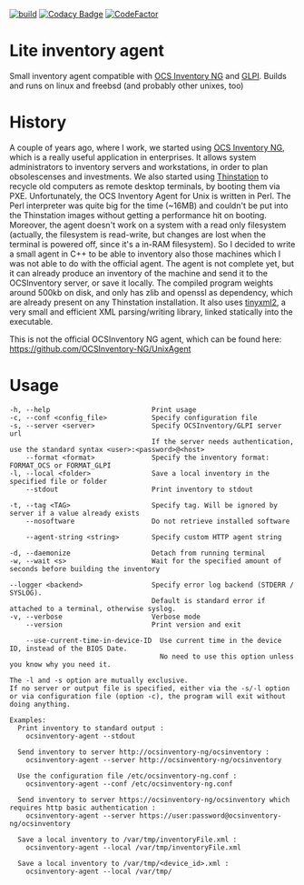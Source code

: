 [![build](https://github.com/jackburton79/ocs-agent/actions/workflows/ccpp.yml/badge.svg)](https://github.com/jackburton79/ocs-agent/actions/workflows/ccpp.yml)
[![Codacy Badge](https://api.codacy.com/project/badge/Grade/6c35f5798f2341b3b1c9d2cfac43b8a3)](https://app.codacy.com/gh/jackburton79/inventory-agent?utm_source=github.com&utm_medium=referral&utm_content=jackburton79/inventory-agent&utm_campaign=Badge_Grade_Settings)
[![CodeFactor](https://www.codefactor.io/repository/github/jackburton79/inventory-agent/badge)](https://www.codefactor.io/repository/github/jackburton79/inventory-agent)

Lite inventory agent
=====
Small inventory agent compatible with [OCS Inventory NG](https://www.ocsinventory-ng.org) and [GLPI](https://glpi-project.org/).
Builds and runs on linux and freebsd (and probably other unixes, too)

History
===
A couple of years ago, where I work, we started using [OCS Inventory NG](http://www.ocsinventory-ng.org), which
is a really useful application in enterprises. It allows system administrators to inventory servers and workstations,
in order to plan obsolescenses and investments.
We also started using [Thinstation](http://www.thinstation.org) to recycle old computers as remote desktop terminals, by booting them via PXE.
Unfortunately, the OCS Inventory Agent for Unix is written in Perl. The Perl interpreter was quite big for the time (~16MB) and
couldn't be put into the Thinstation images without getting a performance hit on booting. Moreover, the agent doesn't
work on a system with a read only filesystem (actually, the filesystem is read-write, but changes are lost 
when the terminal is powered off, since it's a in-RAM filesystem).
So I decided to write a small agent in C++ to be able to inventory also those machines which I was not able to do with the official agent.
The agent is not complete yet, but it can already produce an inventory of the machine and send it to the 
OCSInventory server, or save it locally.
The compiled program weights around 500kb on disk, and only has zlib and openssl as dependency, which are already present on any Thinstation installation.
It also uses [tinyxml2](http://www.grinninglizard.com/tinyxml2), a very small and efficient XML parsing/writing library, linked statically into the executable.

This is not the official OCSInventory NG agent, which can be found here: https://github.com/OCSInventory-NG/UnixAgent

Usage
===
    -h, --help                         Print usage
    -c, --conf <config_file>           Specify configuration file
    -s, --server <server>              Specify OCSInventory/GLPI server url
                                       If the server needs authentication, use the standard syntax <user>:<password>@<host>
        --format <format>              Specify the inventory format: FORMAT_OCS or FORMAT_GLPI
    -l, --local <folder>               Save a local inventory in the specified file or folder
        --stdout                       Print inventory to stdout

    -t, --tag <TAG>                    Specify tag. Will be ignored by server if a value already exists
        --nosoftware                   Do not retrieve installed software

        --agent-string <string>        Specify custom HTTP agent string

    -d, --daemonize                    Detach from running terminal
    -w, --wait <s>                     Wait for the specified amount of seconds before building the inventory

    --logger <backend>                 Specify error log backend (STDERR / SYSLOG).
                                       Default is standard error if attached to a terminal, otherwise syslog. 
    -v, --verbose                      Verbose mode
        --version                      Print version and exit

        --use-current-time-in-device-ID  Use current time in the device ID, instead of the BIOS Date.
                                         No need to use this option unless you know why you need it.

    The -l and -s option are mutually exclusive.
    If no server or output file is specified, either via the -s/-l option or via configuration file (option -c), the program will exit without doing anything.

    Examples:
      Print inventory to standard output :
        ocsinventory-agent --stdout

      Send inventory to server http://ocsinventory-ng/ocsinventory :
        ocsinventory-agent --server http://ocsinventory-ng/ocsinventory

      Use the configuration file /etc/ocsinventory-ng.conf :
        ocsinventory-agent --conf /etc/ocsinventory-ng.conf

      Send inventory to server https://ocsinventory-ng/ocsinventory which requires http basic authentication :
        ocsinventory-agent --server https://user:password@ocsinventory-ng/ocsinventory

      Save a local inventory to /var/tmp/inventoryFile.xml :
        ocsinventory-agent --local /var/tmp/inventoryFile.xml

      Save a local inventory to /var/tmp/<device_id>.xml :
        ocsinventory-agent --local /var/tmp/
